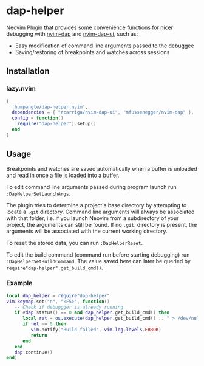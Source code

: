 # dap-helper
Neovim Plugin that provides some convenience functions for nicer debugging with [nvim-dap](https://github.com/mfussenegger/nvim-dap) and [nvim-dap-ui](https://github.com/rcarriga/nvim-dap-ui), such as:

- Easy modification of command line arguments passed to the debuggee
- Saving/restoring of breakpoints and watches across sessions

## Installation
### lazy.nvim
```lua
{
  'humpangle/dap-helper.nvim',
  dependencies = { "rcarriga/nvim-dap-ui", "mfussenegger/nvim-dap" },
  config = function()
    require("dap-helper").setup()
  end
}
```

## Usage

Breakpoints and watches are saved automatically when a buffer is unloaded and read in once a file is loaded into a buffer.

To edit command line arguments passed during program launch run `:DapHelperSetLaunchArgs`.

The plugin tries to determine a project's base directory by attempting to locate a `.git` directory. Command line arguments will always be associated with that folder, i.e. if you launch Neovim from a subdirectory of your project, the arguments can still be found. If no `.git`. directory is present, the arguments will be associated with the current working directory.

To reset the stored data, you can run `:DapHelperReset`.

To edit the build command (command run before starting debugging) run `:DapHelperSetBuildCommand`. The value saved here can later be queried by `require"dap-helper".get_build_cmd()`.
### Example
```lua
local dap_helper = require"dap-helper"
vim.keymap.set("n", "<F5>", function()
   -- Check if debuggger is already running
   if #dap.status() == 0 and dap_helper.get_build_cmd() then
      local ret = os.execute(dap_helper.get_build_cmd() .. " > /dev/null 2>&1")
      if ret ~= 0 then
         vim.notify("Build failed", vim.log.levels.ERROR)
         return
      end
   end
   dap.continue()
end)
```
